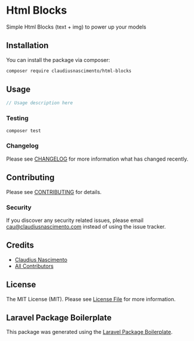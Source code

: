 # Html Blocks

Simple Html Blocks (text + img) to power up your models

## Installation

You can install the package via composer:

```bash
composer require claudiusnascimento/html-blocks
```

## Usage

``` php
// Usage description here
```

### Testing

``` bash
composer test
```

### Changelog

Please see [CHANGELOG](CHANGELOG.md) for more information what has changed recently.

## Contributing

Please see [CONTRIBUTING](CONTRIBUTING.md) for details.

### Security

If you discover any security related issues, please email cau@claudiusnascimento.com instead of using the issue tracker.

## Credits

- [Claudius Nascimento](https://github.com/claudiusnascimento)
- [All Contributors](../../contributors)

## License

The MIT License (MIT). Please see [License File](LICENSE.md) for more information.

## Laravel Package Boilerplate

This package was generated using the [Laravel Package Boilerplate](https://laravelpackageboilerplate.com).
